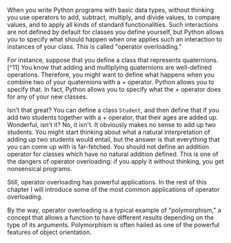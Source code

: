 When you write Python programs with basic data types, without thinking
you use operators to add, subtract, multiply, and divide values, to
compare values, and to apply all kinds of standard functionalities. Such
interactions are not defined by default for classes you define yourself,
but Python allows you to specify what should happen when one applies
such an interaction to instances of your class. This is called "operator
overloading."

For instance, suppose that you define a class that represents
quaternions.[^11] You know that adding and multiplying quaternions are
well-defined operations. Therefore, you might want to define what
happens when you combine two of your quaternions with a $+$ operator.
Python allows you to specify that. In fact, Python allows you to specify
what the $+$ operator does for any of your new classes.

Isn't that great? You can define a class `Student`, and then define that
if you add two students together with a $+$ operator, that their ages
are added up. Wonderful, isn't it? No, it isn't. It obviously makes no
sense to add up two students. You might start thinking about what a
natural interpretation of adding up two students would entail, but the
answer is that everything that you can come up with is far-fetched. You
should not define an addition operator for classes which have no natural
addition defined. This is one of the dangers of operator overloading: if
you apply it without thinking, you get nonsensical programs.

Still, operator overloading has powerful applications. In the rest of
this chapter I will introduce some of the most common applications of
operator overloading.

By the way, operator overloading is a typical example of "polymorphism,"
a concept that allows a function to have different results depending on
the type of its arguments. Polymorphism is often hailed as one of the
powerful features of object orientation.
